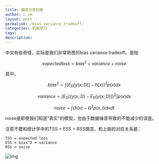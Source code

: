 ```yaml
---
title: 偏差方差权衡
author: c cm
layout: post
permalink: /bias_variance_tradeoff/
categories: 机器学习
tags:
description:
---
```

中文有些奇怪，实际是我们非常熟悉的bias variance tradeoff。是指

$$expected loss = bias^2 + variance + noise$$

其中，

$$bias^2 = \int \{E_D[y(x;D)] - h(x)\}^2p(x)dx$$

$$variance = \int E_D[\{y(x;D) - E_D[y(x;D)]\}^2]p(x)dx$$

$$noise = \int \{h(x) -t\}^2p(x,t)dxdt$$


noise是即使我们知道“真实”的模型，也由于数据噪音导致的不能减少的误差。


注意不要和统计学中的TSS = ESS + RSS搞混，和上面的对应关系是： 

    TSS = expected loss
    ESS = bias^2 + variance
    RSS = noise

![img](http://www.kdnuggets.com/wp-content/uploads/bias-and-variance.jpg)
